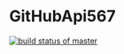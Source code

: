 # GitHubApi567
[![build status of master](https://travis-ci.org/kxue4/GitHubApi567.svg?branch=master)](https://travis-ci.org/kxue4/GitHubApi567)
